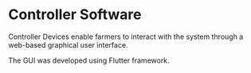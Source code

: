 # Controller Software

Controller Devices enable farmers to interact with the system through a web-based graphical user interface. 

The GUI was developed using Flutter framework.
